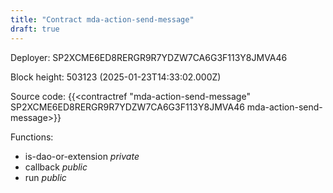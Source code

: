 ```yaml
---
title: "Contract mda-action-send-message"
draft: true
---
```

Deployer: SP2XCME6ED8RERGR9R7YDZW7CA6G3F113Y8JMVA46


 



Block height: 503123 (2025-01-23T14:33:02.000Z)

Source code: {{<contractref "mda-action-send-message" SP2XCME6ED8RERGR9R7YDZW7CA6G3F113Y8JMVA46 mda-action-send-message>}}

Functions:

* is-dao-or-extension _private_
* callback _public_
* run _public_
